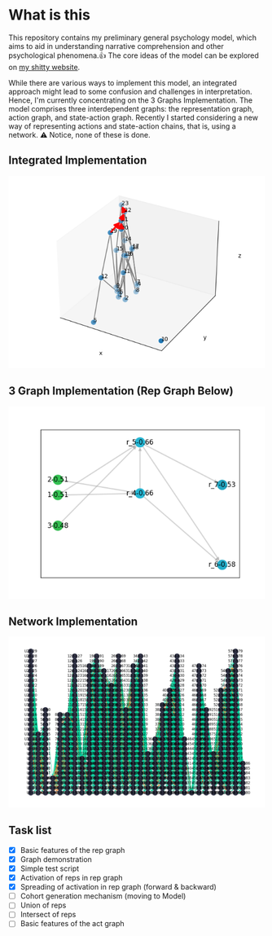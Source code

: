# **What is this**

This repository contains my preliminary general psychology model, which aims to aid in understanding narrative comprehension and other psychological phenomena.👍 The core ideas of the model can be explored on [my shitty website](https://angushushu.com).

While there are various ways to implement this model, an integrated approach might lead to some confusion and challenges in interpretation. Hence, I'm currently concentrating on the 3 Graphs Implementation. The model comprises three interdependent graphs: the representation graph, action graph, and state-action graph. Recently I started considering a new way of representing actions and state-action chains, that is, using a network. ⚠️ Notice, none of these is done.

## Integrated Implementation
![tab1](https://github.com/angushushu/model/blob/master/IntegratedImp.png?raw=false)

## 3 Graph Implementation (Rep Graph Below)
![tab1](https://github.com/angushushu/model/blob/master/3GraphImp-RG.png?raw=false)

## Network Implementation
![tab1](https://github.com/angushushu/model/blob/master/NetImp.png?raw=false)

## Task list
- [x] Basic features of the rep graph
- [x] Graph demonstration
- [x] Simple test script
- [x] Activation of reps in rep graph
- [x] Spreading of activation in rep graph (forward & backward)
- [ ] Cohort generation mechanism (moving to Model)
- [ ] Union of reps
- [ ] Intersect of reps
- [ ] Basic features of the act graph
